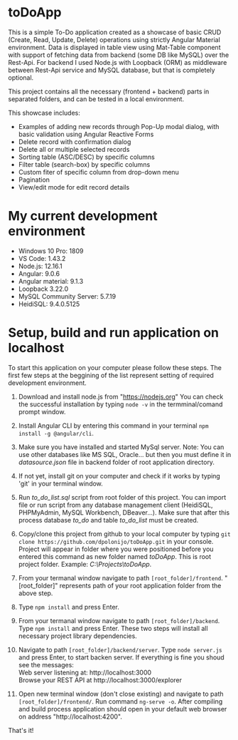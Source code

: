 # toDoApp

This is a simple To-Do application created as a showcase of basic CRUD (Create, Read, Update, Delete) operations using strictly Angular Material environment.
Data is displayed in table view using Mat-Table component with support of fetching data from backend (some DB like MySQL) over the Rest-Api.
For backend I used Node.js with Loopback (ORM) as middleware between Rest-Api service and MySQL database, but that is completely optional.  

This project contains all the necessary (frontend + backend) parts in separated folders, and can be tested in a local environment.

This showcase includes: 
<ul>
	<li>Examples of adding new records through Pop-Up modal dialog, with basic validation using Angular Reactive Forms</li>
	<li>Delete record with confirmation dialog</li>
	<li>Delete all or multiple selected records</li>
	<li>Sorting table (ASC/DESC) by specific columns</li>
	<li>Filter table (search-box) by specific columns</li>
	<li>Custom fiter of specific column from drop-down menu</li>
	<li>Pagination</li>
	<li>View/edit mode for edit record details</li>
</ul>

# My current development environment

<ul>
    <li>Windows 10 Pro: 1809</li>
    <li>VS Code: 1.43.2</li>
    <li>Node.js: 12.16.1</li>
    <li>Angular: 9.0.6</li>
    <li>Angular material: 9.1.3</li>
    <li>Loopback 3.22.0</li>
    <li>MySQL Community Server: 5.7.19</li>
    <li>HeidiSQL: 9.4.0.5125</li>
</ul>

# Setup, build and run application on localhost

To start this application on your computer please follow these steps.
The first few steps at the beggining of the list represent setting of required development environment. 

1. Download and install node.js from "https://nodejs.org"
   You can check the successful installation by typing `node -v` in the termminal/comand prompt window.

2. Install Angular CLI by entering this command in your terminal `npm install -g @angular/cli`.

3. Make sure you have installed and started MySql server. Note: You can use other databases like MS SQL, Oracle... but then you must define it in *datasource.json* file in backend folder of root application directory.  

4. If not yet, install git on your computer and check if it works by typing 'git' in your terminal window.

5. Run *to_do_list.sql* script from root folder of this project. You can import file or run script from any database management client (HeidiSQL, PHPMyAdmin, MySQL Workbench, DBeaver...). 
   Make sure that after this process database *to_do* and table *to_do_list* must be created.

6. Copy/clone this project from github to your local computer by typing `git clone https://github.com/dpolonijo/toDoApp.git` in your console.
   Project will appear in folder where you were positioned before you entered this command as new folder named *toDoApp*. This is root project folder.
   Example: *C:\Projects\toDoApp*.

7. From your termanal window navigate to path `[root_folder]/frontend`. "[root_folder]" represents path of your root application folder from the above step.

8. Type `npm install` and press Enter.

9. From your termanal window navigate to path `[root_folder]/backend`. Type `npm install` and press Enter. These two steps will install all necessary project library dependencies.

10. Navigate to path `[root_folder]/backend/server`. Type `node server.js` and press Enter, to start backen server. 
    If everything is fine you shoud see the messages:</br>
	Web server listening at: http://localhost:3000</br>
	Browse your REST API at http://localhost:3000/explorer

11. Open new terminal window (don't close existing) and navigate to path `[root_folder]/frontend/`. Run command `ng-serve -o`. 
	After compiling and build process application should open in your default web browser on address "http://localhost:4200".


That's it!


